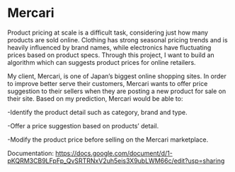 # Mercari
Product pricing at scale is a difficult task, considering just how many products are sold online. Clothing has strong seasonal pricing trends and is heavily influenced by brand names, while electronics have fluctuating prices based on product specs. Through this project, I want to build an algorithm which can suggests product prices for online retailers.

My client, Mercari, is one of Japan’s biggest online shopping sites. In order to improve better serve their customers, Mercari wants to offer price suggestion to their sellers when they are posting a new product for sale on their site. Based on my prediction, Mercari would be able to:

-Identify the product detail such as category, brand and type.

-Offer a price suggestion based on products’ detail.

-Modify the product price before selling on the Mercari marketplace.

Documentation: https://docs.google.com/document/d/1-pKQRM3CB9LFpFp_QvSRTRNxV2uh5eis3X9ubLWM66c/edit?usp=sharing
